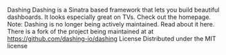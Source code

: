 Dashing Dashing is a Sinatra based framework that lets you build beautiful dashboards. It looks especially great on TVs. Check out the homepage. Note: Dashing is no longer being actively maintained. Read about it here. There is a fork of the project being maintained at at https://github.com/dashing-io/dashing License Distributed under the MIT license